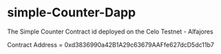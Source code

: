 # simple-Counter-Dapp

The Simple Counter Contract id deployed on the Celo Testnet - Alfajores

Contract Address =  0xd3836990a42B1A29c63679AAFfe627dcD5dc11b7
